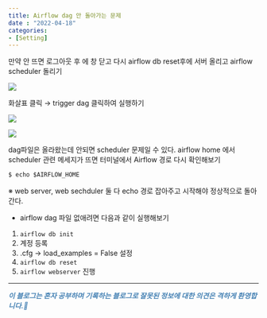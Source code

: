 ```yaml
---
title: Airflow dag 안 돌아가는 문제
date : "2022-04-18"
categories:
- [Setting]
---
```



만약 안 뜨면 로그아웃 후 에 창 닫고 다시 airflow db reset후에 서버 올리고 airflow scheduler 돌리기  
  
![](/images/Airflowdb/Untitled.png)

화살표 클릭 → trigger dag 클릭하여 실행하기

![](/images/Airflowdb/Untitled%201.png)

![](/images/Airflowdb/Untitled%202.png)

dag파일은 올라왔는데 안되면 scheduler 문제일 수 있다. airflow home 에서 scheduler 관련 메세지가 뜨면 터미널에서 Airflow 경로 다시 확인해보기  

```python
$ echo $AIRFLOW_HOME
```

※ web server, web sechduler 둘 다 echo 경로 잡아주고 시작해야 정상적으로 돌아간다.  

  

- airflow dag 파일 없애려면 다음과 같이 실행해보기
1. `airflow db init`
2. 계정 등록
3. .cfg → load_examples = False 설정
4. `airflow db reset`
5. `airflow webserver` 진행

---
**_<span style="color:#4682B4;"> 이 블로그는 혼자 공부하며 기록하는 블로그로 잘못된 정보에 대한 의견은 격하게 환영합니다.🤩 </span>_**
